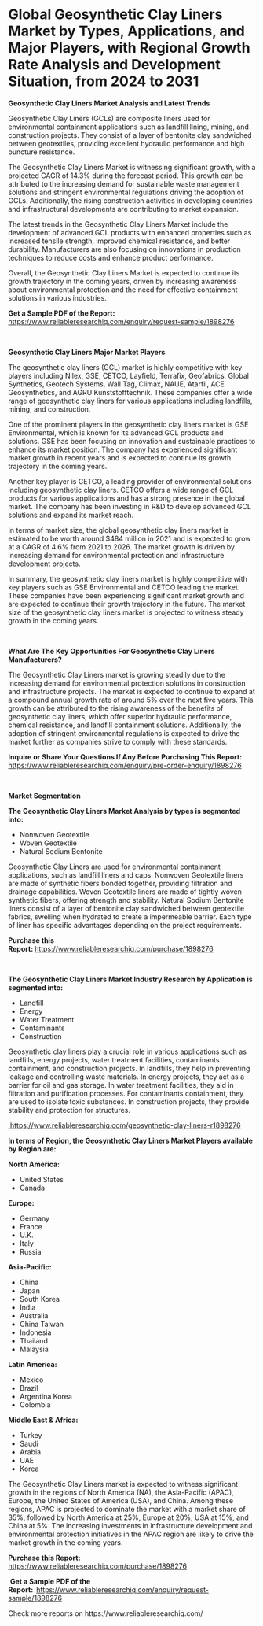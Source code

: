 <p><h1>Global Geosynthetic Clay Liners Market by Types, Applications, and Major Players, with Regional Growth Rate Analysis and Development Situation, from 2024 to 2031</h1></p><p><strong>Geosynthetic Clay Liners Market Analysis and Latest Trends</strong></p>
<p><p>Geosynthetic Clay Liners (GCLs) are composite liners used for environmental containment applications such as landfill lining, mining, and construction projects. They consist of a layer of bentonite clay sandwiched between geotextiles, providing excellent hydraulic performance and high puncture resistance.</p><p>The Geosynthetic Clay Liners Market is witnessing significant growth, with a projected CAGR of 14.3% during the forecast period. This growth can be attributed to the increasing demand for sustainable waste management solutions and stringent environmental regulations driving the adoption of GCLs. Additionally, the rising construction activities in developing countries and infrastructural developments are contributing to market expansion.</p><p>The latest trends in the Geosynthetic Clay Liners Market include the development of advanced GCL products with enhanced properties such as increased tensile strength, improved chemical resistance, and better durability. Manufacturers are also focusing on innovations in production techniques to reduce costs and enhance product performance.</p><p>Overall, the Geosynthetic Clay Liners Market is expected to continue its growth trajectory in the coming years, driven by increasing awareness about environmental protection and the need for effective containment solutions in various industries.</p></p>
<p><strong>Get a Sample PDF of the Report:&nbsp;</strong> <a href="https://www.reliableresearchiq.com/enquiry/request-sample/1898276">https://www.reliableresearchiq.com/enquiry/request-sample/1898276</a></p>
<p>&nbsp;</p>
<p><strong>Geosynthetic Clay Liners Major Market Players</strong></p>
<p><p>The geosynthetic clay liners (GCL) market is highly competitive with key players including Nilex, GSE, CETCO, Layfield, Terrafix, Geofabrics, Global Synthetics, Geotech Systems, Wall Tag, Climax, NAUE, Atarfil, ACE Geosynthetics, and AGRU Kunststofftechnik. These companies offer a wide range of geosynthetic clay liners for various applications including landfills, mining, and construction.</p><p>One of the prominent players in the geosynthetic clay liners market is GSE Environmental, which is known for its advanced GCL products and solutions. GSE has been focusing on innovation and sustainable practices to enhance its market position. The company has experienced significant market growth in recent years and is expected to continue its growth trajectory in the coming years.</p><p>Another key player is CETCO, a leading provider of environmental solutions including geosynthetic clay liners. CETCO offers a wide range of GCL products for various applications and has a strong presence in the global market. The company has been investing in R&D to develop advanced GCL solutions and expand its market reach.</p><p>In terms of market size, the global geosynthetic clay liners market is estimated to be worth around $484 million in 2021 and is expected to grow at a CAGR of 4.6% from 2021 to 2026. The market growth is driven by increasing demand for environmental protection and infrastructure development projects.</p><p>In summary, the geosynthetic clay liners market is highly competitive with key players such as GSE Environmental and CETCO leading the market. These companies have been experiencing significant market growth and are expected to continue their growth trajectory in the future. The market size of the geosynthetic clay liners market is projected to witness steady growth in the coming years.</p></p>
<p>&nbsp;</p>
<p><strong>What Are The Key Opportunities For Geosynthetic Clay Liners Manufacturers?</strong></p>
<p><p>The Geosynthetic Clay Liners market is growing steadily due to the increasing demand for environmental protection solutions in construction and infrastructure projects. The market is expected to continue to expand at a compound annual growth rate of around 5% over the next five years. This growth can be attributed to the rising awareness of the benefits of geosynthetic clay liners, which offer superior hydraulic performance, chemical resistance, and landfill containment solutions. Additionally, the adoption of stringent environmental regulations is expected to drive the market further as companies strive to comply with these standards.</p></p>
<p><strong>Inquire or Share Your Questions If Any Before Purchasing This Report:</strong> <a href="https://www.reliableresearchiq.com/enquiry/pre-order-enquiry/1898276">https://www.reliableresearchiq.com/enquiry/pre-order-enquiry/1898276</a></p>
<p>&nbsp;</p>
<p><strong>Market Segmentation</strong></p>
<p><strong>The Geosynthetic Clay Liners Market Analysis by types is segmented into:</strong></p>
<p><ul><li>Nonwoven Geotextile</li><li>Woven Geotextile</li><li>Natural Sodium Bentonite</li></ul></p>
<p><p>Geosynthetic Clay Liners are used for environmental containment applications, such as landfill liners and caps. Nonwoven Geotextile liners are made of synthetic fibers bonded together, providing filtration and drainage capabilities. Woven Geotextile liners are made of tightly woven synthetic fibers, offering strength and stability. Natural Sodium Bentonite liners consist of a layer of bentonite clay sandwiched between geotextile fabrics, swelling when hydrated to create a impermeable barrier. Each type of liner has specific advantages depending on the project requirements.</p></p>
<p><strong>Purchase this Report:&nbsp;</strong><a href="https://www.reliableresearchiq.com/purchase/1898276">https://www.reliableresearchiq.com/purchase/1898276</a></p>
<p>&nbsp;</p>
<p><strong>The Geosynthetic Clay Liners Market Industry Research by Application is segmented into:</strong></p>
<p><ul><li>Landfill</li><li>Energy</li><li>Water Treatment</li><li>Contaminants</li><li>Construction</li></ul></p>
<p><p>Geosynthetic clay liners play a crucial role in various applications such as landfills, energy projects, water treatment facilities, contaminants containment, and construction projects. In landfills, they help in preventing leakage and controlling waste materials. In energy projects, they act as a barrier for oil and gas storage. In water treatment facilities, they aid in filtration and purification processes. For contaminants containment, they are used to isolate toxic substances. In construction projects, they provide stability and protection for structures.</p></p>
<p><a href="https://www.reliableresearchiq.com/geosynthetic-clay-liners-r1898276">&nbsp;https://www.reliableresearchiq.com/geosynthetic-clay-liners-r1898276</a></p>
<p><strong>In terms of Region, the Geosynthetic Clay Liners Market Players available by Region are:</strong></p>
<p>
    <p> <strong> North America: </strong>
        <ul>
            <li>United States</li>
            <li>Canada</li>
        </ul>
        </p> 
    <p> <strong> Europe: </strong>
        <ul>
            <li>Germany</li>
            <li>France</li>
            <li>U.K.</li>
            <li>Italy</li>
            <li>Russia</li>
        </ul>
        </p> 
    <p> <strong> Asia-Pacific: </strong>
        <ul>
            <li>China</li>
            <li>Japan</li>
            <li>South Korea</li>
            <li>India</li>
            <li>Australia</li>
            <li>China Taiwan</li>
            <li>Indonesia</li>
            <li>Thailand</li>
            <li>Malaysia</li>
        </ul>
        </p> 
    <p> <strong> Latin America: </strong>
        <ul>
            <li>Mexico</li>
            <li>Brazil</li>
            <li>Argentina Korea</li>
            <li>Colombia</li>
        </ul>
        </p> 
    <p> <strong> Middle East & Africa: </strong>
        <ul>
            <li>Turkey</li>
            <li>Saudi</li>
            <li>Arabia</li>
            <li>UAE</li>
            <li>Korea</li>
        </ul>
    </p>
    </p>
<p><p>The Geosynthetic Clay Liners market is expected to witness significant growth in the regions of North America (NA), the Asia-Pacific (APAC), Europe, the United States of America (USA), and China. Among these regions, APAC is projected to dominate the market with a market share of 35%, followed by North America at 25%, Europe at 20%, USA at 15%, and China at 5%. The increasing investments in infrastructure development and environmental protection initiatives in the APAC region are likely to drive the market growth in the coming years.</p></p>
<p><strong>Purchase this Report: </strong><a href="https://www.reliableresearchiq.com/purchase/1898276">https://www.reliableresearchiq.com/purchase/1898276</a></p>
<p>&nbsp;<strong>Get a Sample PDF of the Report:&nbsp;&nbsp;</strong><a href="https://www.reliableresearchiq.com/enquiry/request-sample/1898276">https://www.reliableresearchiq.com/enquiry/request-sample/1898276</a></p>
<p><strong></strong></p>
<p>Check more reports on https://www.reliableresearchiq.com/</p>